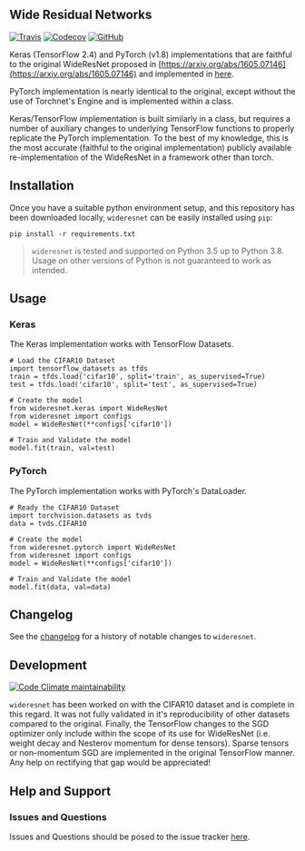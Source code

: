 ## Wide Residual Networks

[![Travis](https://flat.badgen.net/travis/paradoxysm/wideresnet?label=build)](https://travis-ci.com/paradoxysm/wideresnet)
[![Codecov](https://flat.badgen.net/codecov/c/github/paradoxysm/wideresnet?label=coverage)](https://codecov.io/gh/paradoxysm/wideresnet)
[![GitHub](https://flat.badgen.net/github/license/paradoxysm/wideresnet)](https://github.com/paradoxysm/wideresnet/blob/master/LICENSE)

Keras (TensorFlow 2.4) and PyTorch (v1.8) implementations that are faithful to the original WideResNet proposed in [https://arxiv.org/abs/1605.07146](https://arxiv.org/abs/1605.07146) and implemented in [here](https://github.com/szagoruyko/wide-residual-networks).

PyTorch implementation is nearly identical to the original, except without the use of Torchnet's Engine and is implemented within a class.

Keras/TensorFlow implementation is built similarly in a class, but requires a number of auxiliary changes to underlying TensorFlow functions to properly replicate the PyTorch implementation. To the best of my knowledge, this is the most accurate (faithful to the original implementation) publicly available re-implementation of the WideResNet in a framework other than torch.

## Installation

Once you have a suitable python environment setup, and this repository has been downloaded locally, `wideresnet` can be easily installed using `pip`:
```
pip install -r requirements.txt
```
> `wideresnet` is tested and supported on Python 3.5 up to Python 3.8. Usage on other versions of Python is not guaranteed to work as intended.

## Usage

### Keras

The Keras implementation works with TensorFlow Datasets.
```
# Load the CIFAR10 Dataset
import tensorflow_datasets as tfds
train = tfds.load('cifar10', split='train', as_supervised=True)
test = tfds.load('cifar10', split='test', as_supervised=True)

# Create the model
from wideresnet.keras import WideResNet
from wideresnet import configs
model = WideResNet(**configs['cifar10'])

# Train and Validate the model
model.fit(train, val=test)
```

### PyTorch

The PyTorch implementation works with PyTorch's DataLoader.
```
# Ready the CIFAR10 Dataset
import torchvision.datasets as tvds
data = tvds.CIFAR10

# Create the model
from wideresnet.pytorch import WideResNet
from wideresnet import configs
model = WideResNet(**configs['cifar10'])

# Train and Validate the model
model.fit(data, val=data)
```

## Changelog

See the [changelog](https://github.com/paradoxysm/wideresnet/blob/master/CHANGES.md) for a history of notable changes to `wideresnet`.

## Development

[![Code Climate maintainability](https://img.shields.io/codeclimate/maintainability-percentage/paradoxysm/wideresnet?style=flat-square)](https://codeclimate.com/github/paradoxysm/wideresnet/maintainability)

`wideresnet` has been worked on with the CIFAR10 dataset and is complete in this regard. It was not fully validated in it's reproducibility of other datasets compared to the original. Finally, the TensorFlow changes to the SGD optimizer only include within the scope of its use for WideResNet (i.e. weight decay and Nesterov momentum for dense tensors). Sparse tensors or non-momentum SGD are implemented in the original TensorFlow manner. Any help on rectifying that gap would be appreciated!

## Help and Support

### Issues and Questions

Issues and Questions should be posed to the issue tracker [here](https://github.com/paradoxysm/wideresnet/issues).
